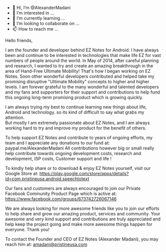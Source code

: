 - 👋 Hi, I’m @AlexanderMadani
- 👀 I’m interested in ...
- 🌱 I’m currently learning ...
- 💞️ I’m looking to collaborate on ...
- 📫 How to reach me ...

<!---
AlexanderMadani/AlexanderMadani is a ✨ special ✨ repository because its `README.md` (this file) appears on your GitHub profile.
You can click the Preview link to take a look at your changes.
--->
Hello friends, 

  I am the founder and developer behind EZ Notes for Android.  I have always been and continue to be interested in technologies that make life EZ for vast numbers of
  people around the world.  In May of 2014, after careful planning and research, I wanted to try and create an amazing breakthrough in the area of Hand-Free Ultimate Mobility!
  That's how I began working on EZ Notes.  Soon other wonderful developers contributed and helped take my promising disruptive  "Ultimate Mobility" concepts to higher and higher
  levels.  I am forever grateful to the many wonderful and talented developers and my fans and supporters for their support and contributions to help fund this ongoing long-term
  promising product which is growing quickly.
  
  I am always trying my best to continue learning new things about life, Android and technology. so its kind of difficult to say what grabs my attention.  
  But mostly I am extremely passionate about EZ Notes, and I am always working hard to try and improve my product for the benefit of others. 
  
  To help support EZ Notes and contribute to years of ongoing efforts, my team and I appreciate any donations to our fund at:  paypal.me/AlexanderMadani
  All contributions however big or small really help contribute towards ongoing development costs, research and development, ISP costs, Customer support and life !
  
  To kindly help share or to download & enjoy EZ Notes yourself, visit our Google Store at: https://play.google.com/store/apps/details?id=com.pristineusa.android.speechtotext
  
  Our fans and customers are always encouraged to join our Private Facebook Community Product Page which is active at:  https://www.facebook.com/groups/673742726067146
  
  We are always looking for more awesome friends like you to join our efforts to help share and grow our amazing product, services and community. 
  Your awesome and very kind support and contributions are truly appreciated and help keep the project going and make more awesome things happen for everyone. Thank you!
  
  To contact the Founder and CEO of EZ Notes (Alexander Madani), you may reach him at:   amadani@pristineusa.com
  
  
  
